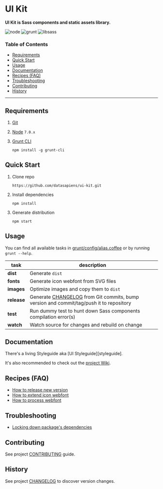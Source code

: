 [contributing]:  CONTRIBUTING.md
[changelog]:     CHANGELOG.md
<!-- [styleguide]:     -->



# UI Kit


__UI Kit is Sass components and static assets library.__

![node](http://img.shields.io/badge/node-7.0.x-7FC100.svg?style=flat-square)
![grunt](http://img.shields.io/badge/grunt-1.0.x-E38800.svg?style=flat-square)
![libsass](http://img.shields.io/badge/libsass-3.3.x-C44C8D.svg?style=flat-square)


### Table of Contents

* [Requirements](#requirements)
* [Quick Start](#quick-start)
* [Usage](#usage)
* [Documentation](#documentation)
* [Recipes (FAQ)](#recipes-faq)
* [Troubleshooting](#troubleshooting)
* [Contributing](#contributing)
* [History](#history)

------


## Requirements

1. [Git](http://git-scm.com/downloads)    
1. [Node](https://nodejs.org/en/download/) `7.0.x`    
1. [Grunt CLI](http://gruntjs.com/getting-started)  

    ```
    npm install -g grunt-cli
    ```


## Quick Start

1. Clone repo  

    ```
    https://github.com/datasapiens/ui-kit.git
    ```
1. Install dependencies  

    ```
    npm install
    ```
1. Generate distribution  

    ```
    npm start
    ```


## Usage

You can find all available tasks in [grunt/config/alias.coffee](grunt/config/aliases.coffee) or by running `grunt --help`.

| task            | description                                                                                              |
| --------------- | -------------------------------------------------------------------------------------------------------- |
| __dist__        | Generate `dist`                                                                                          |
| __fonts__       | Generate icon webfont from SVG files                                                                     |
| __images__      | Optimize images and copy them to `dist`                                                                  |
| __release__     | Generate [CHANGELOG][changelog] from Git commits, bump version and commit/tag/push it to repository      |
| __test__        | Run dummy test to hunt down Sass components compilation error(s)                                         |
| __watch__       | Watch source for changes and rebuild on change                                                           |


## Documentation

There's a living Styleguide aka [UI Styleguide][styleguide].

It's also recommended to check out the [project Wiki](wikis/home).


## Recipes (FAQ)

* [How to release new version](wikis/how-to-release-new-version)
* [How to extend icon webfont](wikis/how-to-extend-icon-webfont)
* [How to process webfont](wikis/how-to-process-webfont)



## Troubleshooting

* [Locking down package's dependencies](wikis/locking-down-packages-dependencies)



## Contributing

See project [CONTRIBUTING][contributing] guide.



## History

See project [CHANGELOG][changelog] to discover version changes.
